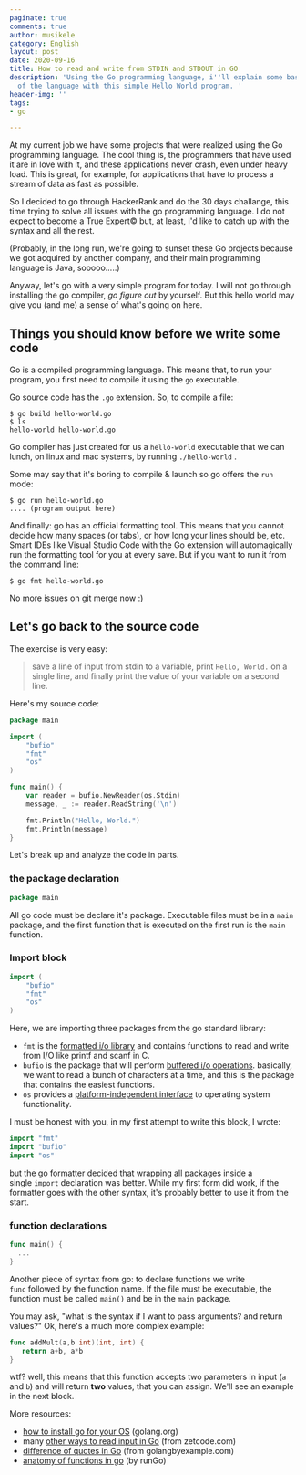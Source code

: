 ```yaml
---
paginate: true
comments: true
author: musikele
category: English
layout: post
date: 2020-09-16
title: How to read and write from STDIN and STDOUT in GO
description: 'Using the Go programming language, i''ll explain some basic features
  of the language with this simple Hello World program. '
header-img: ''
tags:
- go

---
```

At my current job we have some projects that were realized using the Go programming language. The cool thing is, the programmers that have used it are in love with it, and these applications never crash, even under heavy load. This is great, for example, for applications that have to process a stream of data as fast as possible.

So I decided to go through HackerRank and do the 30 days challange, this time trying to solve all issues with the go programming language. I do not expect to become a True Expert© but, at least, I'd like to catch up with the syntax and all the rest.

(Probably, in the long run, we're going to sunset these Go projects because we got acquired by another company, and their main programming language is Java, sooooo.....)

Anyway, let's go with a very simple program for today. I will not go through installing the go compiler, _go figure out_ by yourself. But this hello world may give you (and me) a sense of what's going on here.

## Things you should know before we write some code

Go is a compiled programming language. This means that, to run your program, you first need to compile it using the `go` executable. 

Go source code has the `.go` extension. So, to compile a file: 

```shell
$ go build hello-world.go 
$ ls 
hello-world hello-world.go 
```

Go compiler has just created for us a `hello-world` executable that we can lunch, on linux and mac systems, by running `./hello-world` . 

Some may say that it's boring to compile & launch so go offers the `run` mode: 

```console
$ go run hello-world.go 
.... (program output here) 
```

And finally: go has an official formatting tool. This means that you cannot decide how many spaces (or tabs), or how long your lines should be, etc. Smart IDEs like Visual Studio Code with the Go extension will automagically run the formatting tool for you at every save. But if you want to run it from the command line: 

```console
$ go fmt hello-world.go 
```

No more issues on git merge now :) 

## Let's go back to the source code

The exercise is very easy:

> save a line of input from stdin to a variable, print `Hello, World.` on a single line, and finally print the value of your variable on a second line.

Here's my source code: 

```go
package main

import (
	"bufio"
	"fmt"
	"os"
)

func main() {
	var reader = bufio.NewReader(os.Stdin)
	message, _ := reader.ReadString('\n')

	fmt.Println("Hello, World.")
	fmt.Println(message)
}
```

Let's break up and analyze the code in parts. 

### the package declaration

```go
package main
```

All go code must be declare it's package. Executable files must be in a `main` package, and the first function that is executed on the first run is the `main` function. 

### Import block

```go
import (
	"bufio"
	"fmt"
	"os"
)
```

Here, we are importing three packages from the go standard library: 

* `fmt` is the [formatted i/o library](https://golang.org/pkg/fmt/) and contains functions to read and write from I/O like printf and scanf in C. 
* `bufio` is the package that will perform [buffered i/o operations](https://golang.org/pkg/bufio/). basically, we want to read a bunch of characters at a time, and this is the package that contains the easiest functions. 
* `os` provides a [platform-independent interface](https://golang.org/pkg/os/) to operating system functionality. 

I must be honest with you, in my first attempt to write this block, I wrote: 

```go
import "fmt"
import "bufio"
import "os"
```

but the go formatter decided that wrapping all packages inside a single `import` declaration was better. While my first form did work, if the formatter goes with the other syntax, it's probably better to use it from the start. 

### function declarations 

```go
func main() {
  ...
}
```

Another piece of syntax from go: to declare functions we write `func` followed by the function name. If the file must be executable, the function must be called `main()` and be in the `main` package. 

You may ask, "what is the syntax if I want to pass arguments? and return values?" Ok, here's a much more complex example: 

```go
func addMult(a,b int)(int, int) {
   return a+b, a*b
}
```

wtf? well, this means that this function accepts two parameters in input (`a` and `b`) and will return **two** values, that you can assign. We'll see an example in the next block. 

More resources:

* [how to install go for your OS](https://golang.org/doc/install) (golang.org)
* many [other ways to read input in Go](http://zetcode.com/golang/readinput/) (from zetcode.com)
* [difference of quotes in Go](https://golangbyexample.com/double-single-back-quotes-go/) (from golangbyexample.com)
* [anatomy of functions in go](https://medium.com/rungo/the-anatomy-of-functions-in-go-de56c050fe11) (by runGo) 